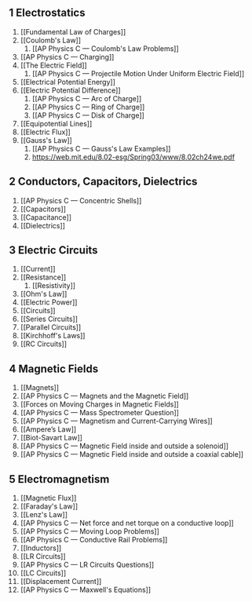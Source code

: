 ## 1 Electrostatics

1. [[Fundamental Law of Charges]]
2. [[Coulomb's Law]]
	1. [[AP Physics C — Coulomb's Law Problems]]
3. [[AP Physics C — Charging]]
4. [[The Electric Field]]
	1. [[AP Physics C — Projectile Motion Under Uniform Electric Field]]
5. [[Electrical Potential Energy]]
6. [[Electric Potential Difference]]
	1. [[AP Physics C — Arc of Charge]]
	2. [[AP Physics C — Ring of Charge]]
	3. [[AP Physics C — Disk of Charge]]
7. [[Equipotential Lines]]
8. [[Electric Flux]]
9. [[Gauss's Law]]
	1. [[AP Physics C — Gauss's Law Examples]]
	2. https://web.mit.edu/8.02-esg/Spring03/www/8.02ch24we.pdf
## 2 Conductors, Capacitors, Dielectrics

1. [[AP Physics C — Concentric Shells]]
2. [[Capacitors]]
3. [[Capacitance]]
4. [[Dielectrics]]
## 3 Electric Circuits

1. [[Current]]
2. [[Resistance]]
	1. [[Resistivity]]
3. [[Ohm's Law]]
4. [[Electric Power]]
5. [[Circuits]]
6. [[Series Circuits]]
7. [[Parallel Circuits]]
8. [[Kirchhoff's Laws]]
9. [[RC Circuits]]
## 4 Magnetic Fields

1. [[Magnets]]
2. [[AP Physics C — Magnets and the Magnetic Field]] 
3. [[Forces on Moving Charges in Magnetic Fields]]
4. [[AP Physics C — Mass Spectrometer Question]]
5. [[AP Physics C — Magnetism and Current-Carrying Wires]]
6. [[Ampere’s Law]]
7. [[Biot-Savart Law]]
8. [[AP Physics C — Magnetic Field inside and outside a solenoid]]
9. [[AP Physics C — Magnetic Field inside and outside a coaxial cable]]
## 5 Electromagnetism

1. [[Magnetic Flux]]
2. [[Faraday's Law]]
3. [[Lenz's Law]]
4. [[AP Physics C — Net force and net torque on a conductive loop]]
5. [[AP Physics C — Moving Loop Problems]]
6. [[AP Physics C — Conductive Rail Problems]]
7. [[Inductors]]
8. [[LR Circuits]]
9. [[AP Physics C — LR Circuits Questions]]
10. [[LC Circuits]]
11. [[Displacement Current]]
12. [[AP Physics C — Maxwell's Equations]]
